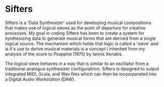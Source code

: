 # __Sifters__
Sifters is a 'Data Synthesizer' used for developing musical compositions that makes use of logical sieves as the point of departure for creative processes. My goal in coding Sifters has been to create a system for synthesizing data to generate musical forms that are derived from a single logical source. The mechanism which holds that logic is called a 'sieve' and is it's use to derive musical materials is a concept I inherited from my analysis of the score to <i>Psappha</i> (1975) by Iannis Xenakis. 

The logical sieve behaves in a way that is similar to an oscillator from a traditional analogue synthesizer configuratrion. Sifters is designed to output integrated MIDI, Scala, and Wav files which can then be incoorperated into a Digital Audio Workstation (DAW).